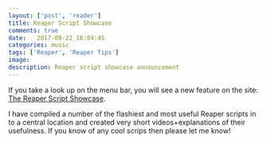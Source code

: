 ```yaml
---
layout: ['post', 'reader']
title: Reaper Script Showcase
comments: true
date:   2017-08-22_16:04:45 
categories: music
tags: ['Reaper', 'Reaper Tips']
image:
description: Reaper script showcase announcement
---
```


If you take a look up on the menu bar, you will see a new feature on the site: [The Reaper Script Showcase](/ReaperScripts.html).

I have compiled a number of the flashiest and most useful Reaper scripts in to a central location and created very short videos+explanations of their usefulness. If you know of any cool scrips then please let me know!